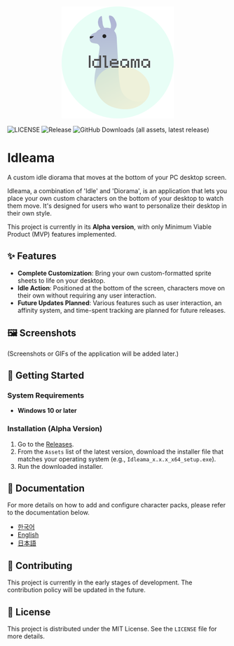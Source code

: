 <div align="center">
  <img src="/docs/icon.png" alt="Idleama Icon" width="256">
</div>

![LICENSE](https://img.shields.io/github/license/markab-j/Idleama)
![Release](https://img.shields.io/github/v/release/markab-j/Idleama)
![GitHub Downloads (all assets, latest release)](https://img.shields.io/github/downloads/markab-j/Idleama/latest/total)

# Idleama

A custom idle diorama that moves at the bottom of your PC desktop screen.

Idleama, a combination of 'Idle' and 'Diorama', is an application that lets you place your own custom characters on the bottom of your desktop to watch them move. It's designed for users who want to personalize their desktop in their own style.

This project is currently in its **Alpha version**, with only Minimum Viable Product (MVP) features implemented.

## ✨ Features

* **Complete Customization**: Bring your own custom-formatted sprite sheets to life on your desktop.
* **Idle Action**: Positioned at the bottom of the screen, characters move on their own without requiring any user interaction.
* **Future Updates Planned**: Various features such as user interaction, an affinity system, and time-spent tracking are planned for future releases.

## 🖼️ Screenshots

(Screenshots or GIFs of the application will be added later.)

## 🚀 Getting Started

### System Requirements

* **Windows 10 or later**

### Installation (Alpha Version)

1.  Go to the [Releases](https://gitlab.com/markab.j.nn/Idleama/-/releases).
2.  From the `Assets` list of the latest version, download the installer file that matches your operating system (e.g., `Idleama_x.x.x_x64_setup.exe`).
3.  Run the downloaded installer.

## 📖 Documentation

For more details on how to add and configure character packs, please refer to the documentation below.

*   [한국어](./docs/USAGE.ko.md)
*   [English](./docs/USAGE.en.md)
*   [日本語](./docs/USAGE.ja.md)

## 🤝 Contributing

This project is currently in the early stages of development. The contribution policy will be updated in the future.

## 📜 License

This project is distributed under the MIT License. See the `LICENSE` file for more details.
